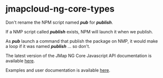 # jmapcloud-ng-core-types

Don't rename the NPM script named ***pub*** for ***publish***.

If a NMP script called ***publish*** exists, NPM will launch it when we publish.

As ***pub*** launch a command that publish the package on NMP, it would make a loop if it was named ***publish*** ... so don't.

The latest version of the JMap NG Core Javascript API documentation is available <a href="https://k2geospatial.github.io/jmapcloud-ng-core-types/latest/modules/jmap.html" target="_blank">here</a>.

Examples and user documentation is available <a href="https://doc.k2geospatial.com/jmap/doc/ng_dev/" target="_blank">here</a>.

